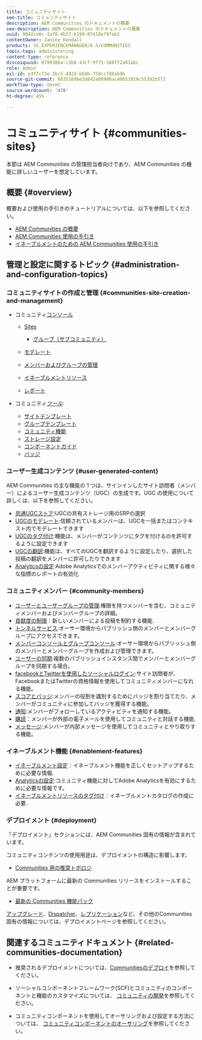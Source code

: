 ```yaml
---
title: コミュニティサイト
seo-title: コミュニティサイト
description: AEM Communities のドキュメントの概要
seo-description: AEM Communities のドキュメントの概要
uuid: 9842ce6c-1af8-4b27-b199-07410e797ab2
contentOwner: Janice Kendall
products: SG_EXPERIENCEMANAGER/6.5/COMMUNITIES
topic-tags: administering
content-type: reference
discoiquuid: 8799386a-c3b8-43cf-9f71-580ff2a81abc
role: Admin
exl-id: e3ffc73e-2bc5-492d-b64b-750cc7d8ab9b
source-git-commit: 603518dbe3d842a08900ac40651919c55392b573
workflow-type: tm+mt
source-wordcount: '478'
ht-degree: 45%

---
```


# コミュニティサイト {#communities-sites}

本節は AEM Communities の管理担当者向けであり、AEM Communities の機能に詳しいユーザーを想定しています。

## 概要 {#overview}

概要および使用の手引きのチュートリアルについては、以下を参照してください。

* [AEM Communities の概要](overview.md)
* [AEM Communities 使用の手引き](getting-started.md)
* [イネーブルメントのための AEM Communities 使用の手引き](getting-started-enablement.md)

## 管理と設定に関するトピック {#administration-and-configuration-topics}

### コミュニティサイトの作成と管理 {#communities-site-creation-and-management}

* コミュニティ[コンソール](consoles.md)

   * [Sites](sites-console.md)

      * [グループ（サブコミュニティ）](groups.md)
   * [モデレート](moderation.md)
   * [メンバーおよびグループの管理](members.md)
   * [イネーブルメントリソース](resources.md)
   * [レポート](reports.md)


* コミュニティ&#x200B;[*ツール*](tools.md):

   * [サイトテンプレート](sites.md)
   * [グループテンプレート](tools-groups.md)
   * [コミュニティ機能](functions.md)
   * [ストレージ設定](srp-config.md)
   * [コンポーネントガイド](components-guide.md)
   * [バッジ](badges.md)


### ユーザー生成コンテンツ {#user-generated-content}

AEM Communities の主な機能の 1 つは、サインインしたサイト訪問者（メンバー）によるユーザー生成コンテンツ（UGC）の生成です。UGC の使用について詳しくは、以下を参照してください。

* [共通UGCストア](working-with-srp.md):UGCの共有ストレージ用のSRPの選択
* [UGCのモデレート](moderate-ugc.md):信頼されているメンバーは、UGCを一括またはコンテキスト内でモデレートできます
* [UGCのタグ付け](tag-ugc.md):機能は、メンバーがコンテンツにタグを付けるのを許可するように設定できます
* [UGCの翻訳](translate-ugc.md):機能は、すべてのUGCを翻訳するように設定したり、選択した投稿の翻訳をメンバーに許可したりできます
* [Analyticsの設定](analytics.md):Adobe Analyticsでのメンバーアクティビティに関する様々な指標のレポートの有効化

### コミュニティメンバー {#community-members}

* [ユーザーとユーザーグループの管理](users.md):権限を持つメンバーを含む、コミュニティメンバーおよびメンバーグループの詳細。
* [貢献度の制限](limits.md)：新しいメンバーによる投稿を制約する機能.
* [トンネルサービス](deploy-communities.md#tunnel-service-on-author):オーサー環境からパブリッシュ側のメンバーとメンバーグループにアクセスできます。
* [メンバーコンソールとグループコンソール](members.md):オーサー環境からパブリッシュ側のメンバーとメンバーグループを作成および管理できます。
* [ユーザーの同期](sync.md):複数のパブリッシュインスタンス間でメンバーとメンバーグループを同期する場合。
* [facebookとTwitterを使用したソーシャルログイン](social-login.md):サイト訪問者が、FacebookまたはTwitterの資格情報を使用してコミュニティメンバーになれる機能。
* [スコアとバッジ](implementing-scoring.md):メンバーの役割を識別するためにバッジを割り当てたり、メンバーがコミュニティに参加してバッジを獲得する機能。
* [通知](notifications.md):メンバーがフォローしているアクティビティを通知する機能。
* [購読](subscriptions.md)：メンバーが外部の電子メールを使用してコミュニティと対話する機能.
* [メッセージ](messaging.md):メンバーが内部メッセージを使用してコミュニティとやり取りする機能。

### イネーブルメント機能 {#enablement-features}

* [イネーブルメント設定](enablement.md)：イネーブルメント機能を正しくセットアップするために必要な情報.
* [Analyticsの設定](analytics.md):コミュニティ機能に対してAdobe Analyticsを有効にするために必要な情報です。
* [イネーブルメントリソースのタグ付け](tag-resources.md)：イネーブルメントカタログの作成に必要.

### デプロイメント {#deployment}

「デプロイメント」セクションには、AEM Communities 固有の情報が含まれています。

コミュニティコンテンツの使用用途は、デプロイメントの構造に影響します。

* [Communities 用の推奨トポロジ](topologies.md)

AEM プラットフォームに最新の Communities リリースをインストールすることが重要です。

* [最新の Communities 機能パック](deploy-communities.md#latestfeaturepack)

[アップグレード](upgrade.md)、[Dispatcher](dispatcher.md)、[レプリケーション](deploy-communities.md#replication-agents-on-author)など、その他のCommunities固有の情報については、デプロイメントページを参照してください。

## 関連するコミュニティドキュメント {#related-communities-documentation}

* 推奨されるデプロイメントについては、[Communitiesのデプロイ](deploy-communities.md)を参照してください。

* ソーシャルコンポーネントフレームワーク(SCF)とコミュニティのコンポーネントと機能のカスタマイズについては、 [コミュニティの開発](communities.md)を参照してください。

* コミュニティコンポーネントを使用してオーサリングおよび設定する方法については、 [コミュニティコンポーネントのオーサリング](author-communities.md)を参照してください。
